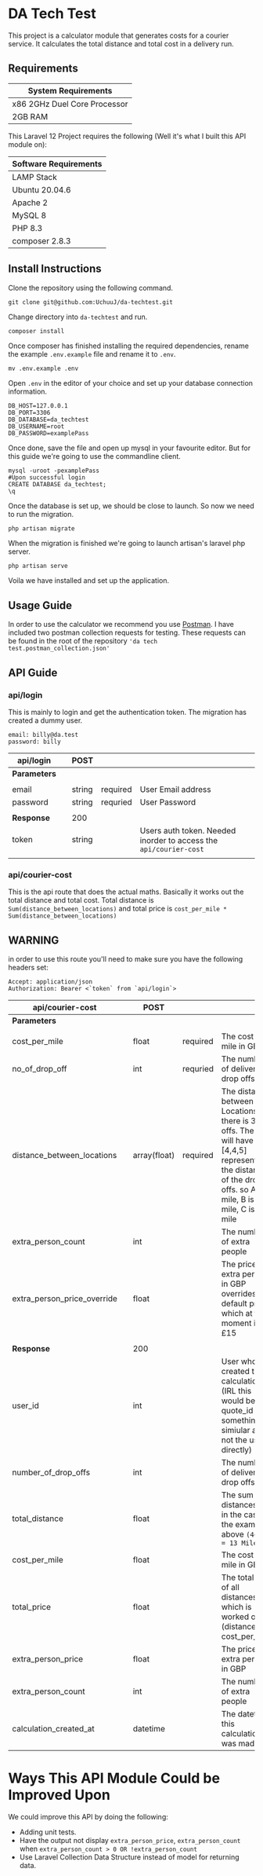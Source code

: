 # DA Tech Test
This project is a calculator module that generates costs for a courier service.
It calculates the total distance and total cost in a delivery run.
## Requirements
| System Requirements          |
|------------------------------|
| x86 2GHz Duel Core Processor |
| 2GB RAM                      |

This Laravel 12 Project requires the following (Well it's what I built this API module on):

| Software Requirements |
|-----------------------|
| LAMP Stack            |
| Ubuntu 20.04.6        |
| Apache 2              |
| MySQL 8               |
| PHP 8.3               |
| composer 2.8.3        |

## Install Instructions
Clone the repository using the following command.
```
git clone git@github.com:UchuuJ/da-techtest.git
```

Change directory into `da-techtest` and run.
```
composer install
```

Once composer has finished installing the required dependencies, rename the example `.env.example` file and rename it to `.env`.
```
mv .env.example .env
```
Open `.env` in the editor of your choice and set up your database connection information.
```
DB_HOST=127.0.0.1
DB_PORT=3306
DB_DATABASE=da_techtest
DB_USERNAME=root
DB_PASSWORD=examplePass
```

Once done, save the file and open up mysql in your favourite editor. But for this guide we're going to use the commandline client.
```
mysql -uroot -pexamplePass
#Upon successful login 
CREATE DATABASE da_techtest;
\q
```

Once the database is set up, we should be close to launch. So now we need to run the migration.
```php
php artisan migrate
```
When the migration is finished we're going to launch artisan's laravel php server.
```
php artisan serve
```

Voila we have installed and set up the application.

## Usage Guide
In order to use the calculator we recommend you use [Postman](https://postman.com).
I have included two postman collection requests for testing. 
These requests can be found in the root of the repository `'da tech test.postman_collection.json'`

## API Guide

### api/login
This is mainly to login and get the authentication token.
The migration has created a dummy user. 
```
email: billy@da.test
password: billy
```

| api/login        | | POST   |    |                                                                   |
|------------------|-|--------|----------|-------------------------------------------------------------------|
| **Parameters**   ||        |    |                                                                   |
| ||        |   |                                                                   |
| email            | | string | required | User Email address                                                |
| password         || string | requried | User Password                                                     |
|  ||        ||                                                                   |
| **Response**     || 200    ||                                                                   |
| token            || string || Users auth token. Needed inorder to access the `api/courier-cost` |
|  ||        ||                                                                   |


### api/courier-cost
This is the api route that does the actual maths. 
Basically it works out the total distance and total cost. 
Total distance is `Sum(distance_between_locations)` and total price is `cost_per_mile *  Sum(distance_between_locations)` 

## WARNING
in order to use this route you'll need to make sure you have the following headers set:
```
Accept: application/json
Authorization: Bearer <`token` from `api/login`>
```

| api/courier-cost            | | POST         |          |                                                                                                                                                                               |
|-----------------------------|-|--------------|----------|-------------------------------------------------------------------------------------------------------------------------------------------------------------------------------|
| **Parameters**              ||              |          |                                                                                                                                                                               |
|                             ||              |          |                                                                                                                                                                               |
| cost_per_mile               | | float        | required | The cost per mile in GBP                                                                                                                                                      |
| no_of_drop_off              || int          | requried | The number of delivery drop offs                                                                                                                                              |
| distance_between_locations  || array(float) | required | The distance between Locations so if there is 3 drop offs. The array will have [4,4,5] representing the distance's of the drop offs. so A is 4 mile, B is 4 mile, C is 5 mile |
| extra_person_count          || int          |          | The number of extra people                                                                                                                                                    |
| extra_person_price_override || float        |          | The price per extra person in GBP overrides the default price which at the moment is £15                                                                                      |
|                             ||              |          |                                                                                                                                                                               |
| **Response**                || 200          |          |                                                                                                                                                                               |
| user_id                     || int          |          | User who created the calculation (IRL this would be quote_id or something simiular and not the user directly)                                                                 |
| number_of_drop_offs         || int          |          | The number of delivery drop offs                                                                                                                                              |
| total_distance              || float        |          | The sum of all distances so in the case of the example above `(4+4+5) = 13 Miles`                                                                                             |
| cost_per_mile               || float        |          | The cost per mile in GBP                                                                                                                                                      |
| total_price                 || float        |          | The total Price of all distances which is worked out by (distance * cost_per_mile)                                                                                            |
| extra_person_price          || float        |          | The price per extra person in GBP                                                                                                                                             |
| extra_person_count          || int          |          | The number of extra people                                                                                                                                                    |
| calculation_created_at      || datetime      |          | The datetime this calculation was made at                                                                                                                                     |

# Ways This API Module Could be Improved Upon
We could improve this API by doing the following:
* Adding unit tests.
* Have the output not display `extra_person_price`, `extra_person_count` when `extra_person_count > 0 OR !extra_person_count`
* Use Laravel Collection Data Structure instead of model for returning data.

